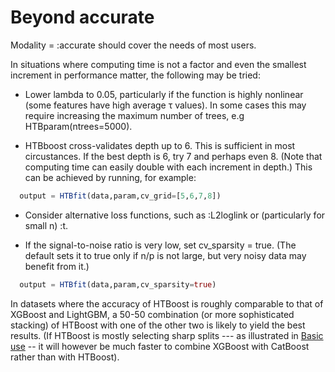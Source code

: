 # Beyond accurate

Modality = :accurate should cover the needs of most users. 

In situations where computing time is not a factor and even the smallest increment in performance matter, the following may be tried:

- Lower lambda to 0.05, particularly if the function is highly nonlinear (some features have high average τ values).
  In some cases this may require increasing the maximum number of trees, e.g HTBparam(ntrees=5000).

- HTBboost cross-validates depth up to 6. This is sufficient in most circustances. If the best depth is 6, try 7 and perhaps even 8. (Note that computing time can easily double with each increment in depth.)
  This can be achieved by running, for example: 
```julia  
  output = HTBfit(data,param,cv_grid=[5,6,7,8])
```
- Consider alternative loss functions, such as :L2loglink or (particularly for small n) :t.    

- If the signal-to-noise ratio is very low, set cv_sparsity = true. (The default sets it to true only
  if n/p is not large, but very noisy data may benefit from it.)
```julia  
  output = HTBfit(data,param,cv_sparsity=true)
```
In datasets where the accuracy of HTBoost is roughly comparable to that of XGBoost and LightGBM,
a 50-50 combination (or more sophisticated stacking) of HTBoost with one of the other two is likely 
to yield the best results. (If HTBoost is mostly selecting sharp splits ---  as illustrated in [Basic use](Basic_use.md) -- it will however be much faster to combine XGBoost with CatBoost rather than with HTBoost).  
